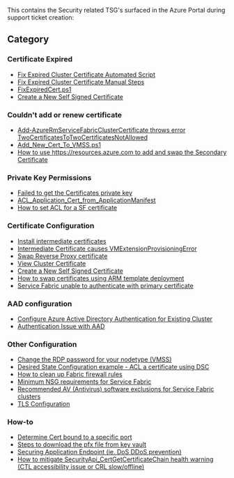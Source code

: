 This contains the Security related TSG's surfaced in the Azure Portal during support ticket creation:

## **Category**

### **Certificate Expired**
* [Fix Expired Cluster Certificate Automated Script](./Fix%20Expired%20Cluster%20Certificate%20Automated%20Script.md)
* [Fix Expired Cluster Certificate Manual Steps](./Fix%20Expired%20Cluster%20Certificate%20Manual%20Steps.md)
* [FixExpiredCert.ps1](../Scripts/FixExpiredCert.ps1)
* [Create a New Self Signed Certificate](./Create%20a%20New%20Self%20Signed%20Certificate.md)

### **Couldn't add or renew certificate**
* [Add-AzureRmServiceFabricClusterCertificate throws error TwoCertificatesToTwoCertificatesNotAllowed](./Add-AzureRmServiceFabricClusterCertificate%20throws%20error%20TwoCertificatesToTwoCertificatesNotAllowed.md)
* [Add_New_Cert_To_VMSS.ps1](../Scripts/Add_New_Cert_To_VMSS.ps1)
* [How to use https://resources.azure.com to add and swap the Secondary Certificate ](./Use%20Azure%20Resource%20Explorer%20to%20add%20the%20Secondary%20Certificate.md)

### **Private Key Permissions**
* [Failed to get the Certificates private key](./Failed%20to%20get%20the%20Certificates%20private%20key.md)
* [ACL_Application_Cert_from_ApplicationManifest](./ACL_Application_Cert_from_ApplicationManifest.md)
* [How to set ACL for a SF certificate](./Set%20ACL%20for%20a%20SF%20certificate.md)

### **Certificate Configuration**
* [Install intermediate certificates](/Security/Install%20intermediate%20certificates.md)
* [Intermediate Certificate causes VMExtensionProvisioningError](./Intermediate%20Certificate.md)
* [Swap Reverse Proxy certificate](./Swap%20Reverse%20Proxy%20certificate.md)
* [View Cluster Certificate](./View%20Cluster%20Certificate.md)
* [Create a New Self Signed Certificate](./Create%20a%20New%20Self%20Signed%20Certificate.md)
* [How to swap certificates using ARM template deployment](./PowerShell%20ARM%20Template%20Deployment%20-%20Swap%20certificates.md)
* [Service Fabric unable to authenticate with primary certificate](./SF%20unable%20to%20authenticate%20with%20primary%20certificate.md)

### **AAD configuration**
* [Configure Azure Active Directory Authentication for Existing Cluster](./Configure%20Azure%20Active%20Directory%20Authentication%20for%20Existing%20Cluster.md)
* [Authentication Issue with AAD](./Authentication%20Issue%20with%20AAD.md)

### **Other Configuration**
* [Change the RDP password for your nodetype (VMSS)](./Change%20the%20RDP%20password%20for%20VMSS.md)
* [Desired State Configuration example - ACL a certificate using DSC](./DSC%20-%20ACL%20a%20certificate%20using%20Desired%20State%20Configuration.md)
* [How to clean up Fabric firewall rules](./How%20to%20clean%20up%20Fabric%20firewall%20rules.md)
* [Minimum NSG requirements for Service Fabric](./NSG%20configuration%20for%20Service%20Fabric%20clusters%20Applied%20at%20VNET%20level.md)
* [Recommended AV (Antivirus) software exclusions for Service Fabric clusters](./Recommended%20AV%20(Antivirus)%20software%20exclusions%20for%20Service%20Fabric%20clusters.md)
* [TLS Configuration](./TLS%20Configuration.md)

### **How-to**
* [Determine Cert bound to a specific port](./Determine%20Cert%20bound%20to%20a%20specific%20port.md)
* [Steps to download the pfx file from key vault](./Download%20certificate%20from%20Keyvault%20in%20PFX%20or%20PEM%20or%20CER%20format.md)
* [Securing Application Endpoint (ie. DoS DDoS prevention)](./Securing%20Application%20Endpoint%20(ie.%20DoS%20DDoS%20prevention).md)
* [How to mitigate SecurityApi_CertGetCertificateChain health warning (CTL accessibility issue or CRL slow/offline)](./SecurityApi_CertGetCertificateChain%20-%20CTL%20accessibility%20-%20CRL%20slow%20warnings.md)
